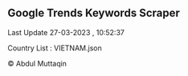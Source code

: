 

## Google Trends Keywords Scraper 
 
Last Update 27-03-2023 , 10:52:37

Country List :
VIETNAM.json



© Abdul Muttaqin 
